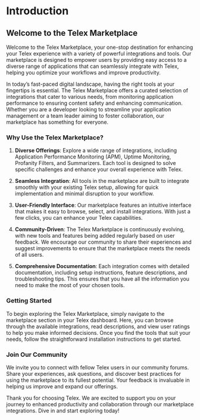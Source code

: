 # Introduction

## Welcome to the Telex Marketplace

Welcome to the Telex Marketplace, your one-stop destination for enhancing your Telex experience with a variety of powerful integrations and tools. Our marketplace is designed to empower users by providing easy access to a diverse range of applications that can seamlessly integrate with Telex, helping you optimize your workflows and improve productivity.

In today’s fast-paced digital landscape, having the right tools at your fingertips is essential. The Telex Marketplace offers a curated selection of integrations that cater to various needs, from monitoring application performance to ensuring content safety and enhancing communication. Whether you are a developer looking to streamline your application management or a team leader aiming to foster collaboration, our marketplace has something for everyone.

### Why Use the Telex Marketplace?

1. **Diverse Offerings**: Explore a wide range of integrations, including Application Performance Monitoring (APM), Uptime Monitoring, Profanity Filters, and Summarizers. Each tool is designed to solve specific challenges and enhance your overall experience with Telex.

2. **Seamless Integration**: All tools in the marketplace are built to integrate smoothly with your existing Telex setup, allowing for quick implementation and minimal disruption to your workflow.

3. **User-Friendly Interface**: Our marketplace features an intuitive interface that makes it easy to browse, select, and install integrations. With just a few clicks, you can enhance your Telex capabilities.

4. **Community-Driven**: The Telex Marketplace is continuously evolving, with new tools and features being added regularly based on user feedback. We encourage our community to share their experiences and suggest improvements to ensure that the marketplace meets the needs of all users.

5. **Comprehensive Documentation**: Each integration comes with detailed documentation, including setup instructions, feature descriptions, and troubleshooting tips. This ensures that you have all the information you need to make the most of your chosen tools.

### Getting Started

To begin exploring the Telex Marketplace, simply navigate to the marketplace section in your Telex dashboard. Here, you can browse through the available integrations, read descriptions, and view user ratings to help you make informed decisions. Once you find the tools that suit your needs, follow the straightforward installation instructions to get started.

### Join Our Community

We invite you to connect with fellow Telex users in our community forums. Share your experiences, ask questions, and discover best practices for using the marketplace to its fullest potential. Your feedback is invaluable in helping us improve and expand our offerings.

Thank you for choosing Telex. We are excited to support you on your journey to enhanced productivity and collaboration through our marketplace integrations. Dive in and start exploring today!

